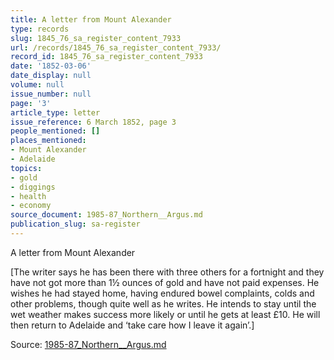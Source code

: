 ```yaml
---
title: A letter from Mount Alexander
type: records
slug: 1845_76_sa_register_content_7933
url: /records/1845_76_sa_register_content_7933/
record_id: 1845_76_sa_register_content_7933
date: '1852-03-06'
date_display: null
volume: null
issue_number: null
page: '3'
article_type: letter
issue_reference: 6 March 1852, page 3
people_mentioned: []
places_mentioned:
- Mount Alexander
- Adelaide
topics:
- gold
- diggings
- health
- economy
source_document: 1985-87_Northern__Argus.md
publication_slug: sa-register
---
```


A letter from Mount Alexander

[The writer says he has been there with three others for a fortnight and they have not got more than 1½ ounces of gold and have not paid expenses.  He wishes he had stayed home, having endured bowel complaints, colds and other problems, though quite well as he writes.  He intends to stay until the wet weather makes success more likely or until he gets at least £10.  He will then return to Adelaide and ‘take care how I leave it again’.]

Source: [1985-87_Northern__Argus.md](/downloads/markdown/1985-87_Northern__Argus.md)
